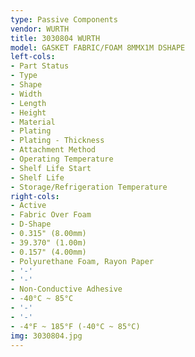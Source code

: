 ```yaml
---
type: Passive Components
vendor: WURTH
title: 3030804 WURTH
model: GASKET FABRIC/FOAM 8MMX1M DSHAPE
left-cols:
- Part Status
- Type
- Shape
- Width
- Length
- Height
- Material
- Plating
- Plating - Thickness
- Attachment Method
- Operating Temperature
- Shelf Life Start
- Shelf Life
- Storage/Refrigeration Temperature
right-cols:
- Active
- Fabric Over Foam
- D-Shape
- 0.315" (8.00mm)
- 39.370" (1.00m)
- 0.157" (4.00mm)
- Polyurethane Foam, Rayon Paper
- '-'
- '-'
- Non-Conductive Adhesive
- -40°C ~ 85°C
- '-'
- '-'
- -4°F ~ 185°F (-40°C ~ 85°C)
img: 3030804.jpg
---
```

